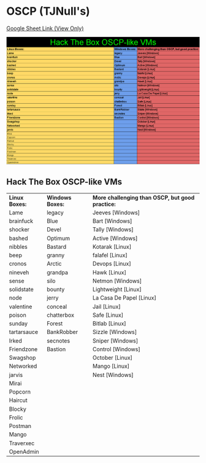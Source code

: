 # OSCP \(TJNull's\)

[Google Sheet Link \(View Only\)](https://docs.google.com/spreadsheets/d/1U608Zw_ue_tBMxNZKddSpkgq-rkAv2xGvpdOFZgiSYc/edit?usp=sharing)

![](../../.gitbook/assets/image%20%283%29.png)



## Hack The Box OSCP-like VMs

|  |  |  |
| :--- | :--- | :--- |
| **Linux Boxes:** | **Windows Boxes:** | **More challenging than OSCP, but good practice:** |
| Lame | legacy | Jeeves \[Windows\] |
| brainfuck | Blue | Bart \[Windows\] |
| shocker | Devel | Tally \[Windows\] |
| bashed | Optimum | Active \[Windows\] |
| nibbles | Bastard | Kotarak \[Linux\] |
| beep | granny | falafel \[Linux\] |
| cronos | Arctic | Devops \[Linux\] |
| nineveh | grandpa | Hawk \[Linux\] |
| sense | silo | Netmon \[Windows\] |
| solidstate | bounty | Lightweight \[Linux\] |
| node | jerry | La Casa De Papel \[Linux\] |
| valentine | conceal | Jail \[Linux\] |
| poison | chatterbox | Safe \[Linux\] |
| sunday | Forest | Bitlab \[Linux\] |
| tartarsauce | BankRobber | Sizzle \[Windows\] |
| Irked | secnotes | Sniper \[Windows\] |
| Friendzone | Bastion | Control \[Windows\] |
| Swagshop |  | October \[Linux\] |
| Networked |  | Mango \[Linux\] |
| jarvis |  | Nest \[Windows\] |
| Mirai |  |  |
| Popcorn |  |  |
| Haircut |  |  |
| Blocky |  |  |
| Frolic |  |  |
| Postman |  |  |
| Mango |  |  |
| Traverxec |  |  |
| OpenAdmin |  |  |


